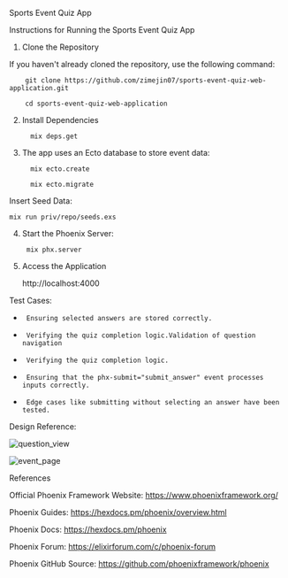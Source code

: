 Sports Event Quiz App

Instructions for Running the Sports Event Quiz App

1. Clone the Repository

If you haven't already cloned the repository, use the following command:

        git clone https://github.com/zimejin07/sports-event-quiz-web-application.git

        cd sports-event-quiz-web-application

2. Install Dependencies

         mix deps.get

3. The app uses an Ecto database to store event data:
   
         mix ecto.create

         mix ecto.migrate

Insert Seed Data:

    mix run priv/repo/seeds.exs

4. Start the Phoenix Server:

        mix phx.server

5. Access the Application

     http://localhost:4000

Test Cases: 

*      Ensuring selected answers are stored correctly.

*      Verifying the quiz completion logic.Validation of question navigation 

*      Verifying the quiz completion logic.

*      Ensuring that the phx-submit="submit_answer" event processes inputs correctly.

*      Edge cases like submitting without selecting an answer have been tested.

Design Reference:

![question_view](https://github.com/user-attachments/assets/ef2f0adb-6bc3-41e8-809d-e3f6d7f724b1)


![event_page](https://github.com/user-attachments/assets/cefdf005-30e4-499b-b4be-2cff56f2d0f4)

References

Official Phoenix Framework Website: https://www.phoenixframework.org/

Phoenix Guides: https://hexdocs.pm/phoenix/overview.html

Phoenix Docs: https://hexdocs.pm/phoenix

Phoenix Forum: https://elixirforum.com/c/phoenix-forum

Phoenix GitHub Source: https://github.com/phoenixframework/phoenix

